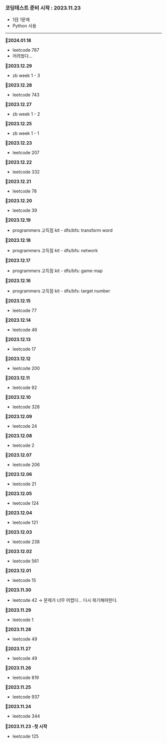 ### 코딩테스트 준비 시작 : 2023.11.23
- 1日 1문제
- Python 사용

---
**📌2024.01.18**
- leetcode 787
- 어려웠다...

**📌2023.12.29**
- zb week 1 - 3

**📌2023.12.28**
- leetcode 743

**📌2023.12.27**
- zb week 1 - 2

**📌2023.12.25**
- zb week 1 - 1

**📌2023.12.23**
- leetcode 207

**📌2023.12.22**
- leetcode 332

**📌2023.12.21**
- leetcode 78

**📌2023.12.20**
- leetcode 39

**📌2023.12.19**
- programmers 고득점 kit - dfs/bfs: transform word

**📌2023.12.18**
- programmers 고득점 kit - dfs/bfs: network

**📌2023.12.17**
- programmers 고득점 kit - dfs/bfs: game map

**📌2023.12.16**
- programmers 고득점 kit - dfs/bfs: target  number

**📌2023.12.15**
- leetcode 77

**📌2023.12.14**
- leetcode 46

**📌2023.12.13**
- leetcode 17

**📌2023.12.12**
- leetcode 200

**📌2023.12.11**
- leetcode 92

**📌2023.12.10**
- leetcode 328

**📌2023.12.09**
- leetcode 24

**📌2023.12.08**
- leetcode 2

**📌2023.12.07**
- leetcode 206

**📌2023.12.06**
- leetcode 21

**📌2023.12.05**
- leetcode 124

**📌2023.12.04**
- leetcode 121

**📌2023.12.03**
- leetcode 238

**📌2023.12.02**
- leetcode 561

**📌2023.12.01**
- leetcode 15

**📌2023.11.30**
- leetcode 42 → 문제가 너무 어렵다... 다시 복기해야한다.

**📌2023.11.29**
- leetcode 1

**📌2023.11.28**
- leetcode 49

**📌2023.11.27**
- leetcode 49

**📌2023.11.26**
- leetcode 819

**📌2023.11.25**
- leetcode 937

**📌2023.11.24**
- leetcode 344

**📌2023.11.23 -첫 시작**
- leetcode 125
